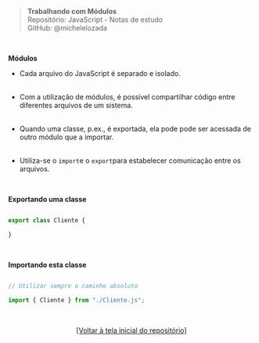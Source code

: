 > **Trabalhando com Módulos**  
> Repositório: JavaScript - Notas de estudo     
> GitHub: @michelelozada
&nbsp;
     
&nbsp;   

**Módulos**
&nbsp; 

- Cada arquivo do JavaScript é separado e isolado.  
&nbsp; 

- Com a utilização de módulos, é possível compartilhar código entre diferentes arquivos de um sistema.  
&nbsp; 

- Quando uma classe, p.ex., é exportada, ela pode pode ser acessada de outro módulo que a importar.  
&nbsp; 

- Utiliza-se o `import`e o `export`para estabelecer comunicação entre os arquivos.  

&nbsp;  

**Exportando uma classe**   
```js

export class Cliente {

}
```

&nbsp;  

**Importando esta classe**    
```js

// Utilizar sempre o caminho absoluto

import { Cliente } from "./Cliente.js";
```

&nbsp;

<div align="center">
<a href="https://github.com/michelelozada/JavaScript-Study-Notes">[Voltar à tela inicial do repositório]</a>
</div>




